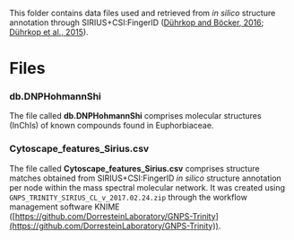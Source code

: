 This folder contains data files used and retrieved from <i>in silico</i> structure annotation through SIRIUS+CSI:FingerID ([Dührkop and Böcker, 2016](https://link.springer.com/chapter/10.1007%2F978-3-319-16706-0_10); [Dührkop et al., 2015](http://www.pnas.org/content/112/41/12580)). 

# Files

### db.DNPHohmannShi

The file called **db.DNPHohmannShi** comprises molecular structures (InChIs) of known compounds found in Euphorbiaceae.

### Cytoscape_features_Sirius.csv

The file called **Cytoscape_features_Sirius.csv** comprises structure matches obtained from SIRIUS+CSI:FingerID <i>in silico</i> structure annotation per node within the mass spectral molecular network. It was created using `GNPS_TRINITY_SIRIUS_CL_v_2017.02.24.zip` through the workflow management software KNIME
([https://github.com/DorresteinLaboratory/GNPS-Trinity](https://github.com/DorresteinLaboratory/GNPS-Trinity)).


